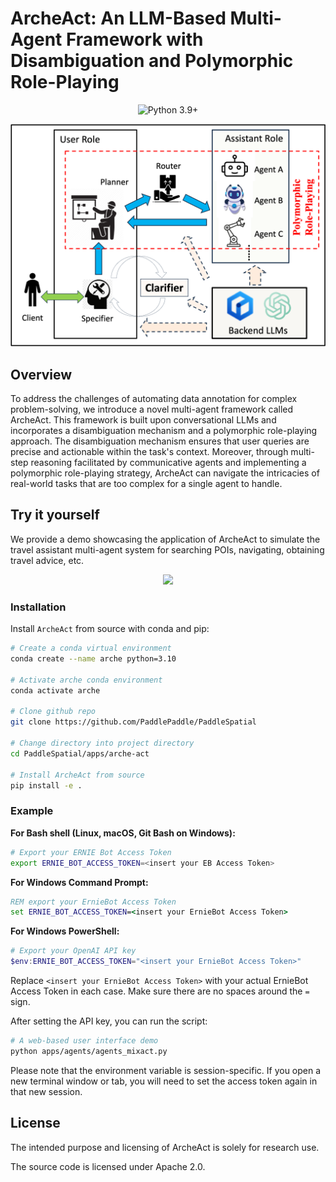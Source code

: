 

# ArcheAct: An LLM-Based Multi-Agent Framework with Disambiguation and Polymorphic Role-Playing

<div align="center">

  <a>![Python 3.9+](https://img.shields.io/badge/Python-3.9%2B-brightgreen.svg)</a>
</div>

<p align="center">
  <img src='misc/archeact_framework.png' width=600>
</p>

## Overview

To address the challenges of automating data annotation for complex problem-solving, we introduce a novel multi-agent framework called ArcheAct. 
This framework is built upon conversational LLMs and incorporates a disambiguation mechanism and a polymorphic role-playing approach. 
The disambiguation mechanism ensures that user queries are precise and actionable within the task's context. 
Moreover, through multi-step reasoning facilitated by communicative agents and implementing a polymorphic role-playing strategy, ArcheAct can navigate the intricacies of real-world tasks that are too complex for a single agent to handle. 

## Try it yourself
We provide a demo showcasing the application of ArcheAct to simulate the travel assistant multi-agent system for searching POIs, navigating, obtaining travel advice, etc.

<p align="center">
  <img src='misc/demo_showcase.gif' width=800>
</p>

### Installation


Install `ArcheAct` from source with conda and pip: 

```sh
# Create a conda virtual environment
conda create --name arche python=3.10

# Activate arche conda environment
conda activate arche

# Clone github repo
git clone https://github.com/PaddlePaddle/PaddleSpatial

# Change directory into project directory
cd PaddleSpatial/apps/arche-act

# Install ArcheAct from source
pip install -e .
```

### Example


**For Bash shell (Linux, macOS, Git Bash on Windows):**

```bash
# Export your ERNIE Bot Access Token
export ERNIE_BOT_ACCESS_TOKEN=<insert your EB Access Token>
```

**For Windows Command Prompt:**

```cmd
REM export your ErnieBot Access Token
set ERNIE_BOT_ACCESS_TOKEN=<insert your ErnieBot Access Token>
```

**For Windows PowerShell:**

```powershell
# Export your OpenAI API key
$env:ERNIE_BOT_ACCESS_TOKEN="<insert your ErnieBot Access Token>"
```

Replace `<insert your ErnieBot Access Token>` with your actual ErnieBot Access Token in each case. 
Make sure there are no spaces around the `=` sign.

After setting the API key, you can run the script:

```bash
# A web-based user interface demo
python apps/agents/agents_mixact.py
```

Please note that the environment variable is session-specific. 
If you open a new terminal window or tab, you will need to set the access token again in that new session.



## License

The intended purpose and licensing of ArcheAct is solely for research use.

The source code is licensed under Apache 2.0.

